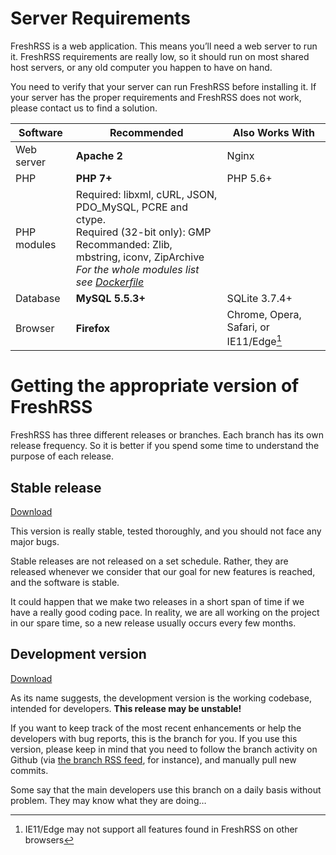 # Server Requirements

FreshRSS is a web application. This means you’ll need a web server to run it. FreshRSS requirements are really low, so it should run on most shared host servers, or any old computer you happen to have on hand.

You need to verify that your server can run FreshRSS before installing it. If your server has the proper requirements and FreshRSS does not work, please contact us to find a solution.

| Software      | Recommended             | Also Works With         |
| ------------- | ----------------------- | ----------------------- |
| Web server    | **Apache 2**            | Nginx                   |
| PHP           | **PHP 7+**              | PHP 5.6+                |
| PHP modules   | Required: libxml, cURL, JSON, PDO\_MySQL, PCRE and ctype. <br>Required (32-bit only): GMP <br> Recommanded: Zlib, mbstring, iconv, ZipArchive <br> *For the whole modules list see [Dockerfile](https://github.com/FreshRSS/FreshRSS/blob/master/Docker/Dockerfile-Alpine#L7-L9)* | |
| Database      | **MySQL 5.5.3+**        | SQLite 3.7.4+           |
| Browser       | **Firefox**             | Chrome, Opera, Safari, or IE11/Edge[^2] |


# Getting the appropriate version of FreshRSS

FreshRSS has three different releases or branches. Each branch has its own release frequency. So it is better if you spend some time to understand the purpose of each release.

## Stable release

[Download](https://github.com/FreshRSS/FreshRSS/archive/master.zip)

This version is really stable, tested thoroughly, and you should not face any major bugs.

Stable releases are not released on a set schedule. Rather, they are released whenever we consider that our goal for new features is reached, and the software is stable.

It could happen that we make two releases in a short span of time if we have a really good coding pace. In reality, we are all working on the project in our spare time, so a new release usually occurs every few months.

## Development version

[Download](https://github.com/FreshRSS/FreshRSS/archive/dev.zip)

As its name suggests, the development version is the working codebase, intended for developers. **This release may be unstable!**

If you want to keep track of the most recent enhancements or help the developers with bug reports, this is the branch for you. If you use this version, please keep in mind that you need to follow the branch activity on Github (via [the branch RSS feed](https://github.com/FreshRSS/FreshRSS/commits/dev.atom), for instance), and manually pull new commits.

Some say that the main developers use this branch on a daily basis without problem. They may know what they are doing…

[^1]: When installed using a supported version of PHP older than 5.5, specific functions available in the [''password_compat'' library](https://github.com/ircmaxell/password_compat#requirements) are used for form authentication. 

[^2]: IE11/Edge may not support all features found in FreshRSS on other browsers
